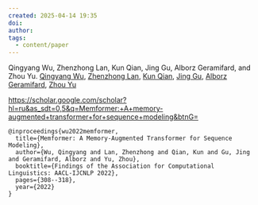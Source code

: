 ```yaml
---
created: 2025-04-14 19:35
doi:
author:
tags:
  - content/paper
---
```

Qingyang Wu, Zhenzhong Lan, Kun Qian, Jing Gu, Alborz Geramifard, and Zhou Yu. 
[Qingyang Wu](https://arxiv.org/search/cs?searchtype=author&query=Wu,+Q), [Zhenzhong Lan](https://arxiv.org/search/cs?searchtype=author&query=Lan,+Z), [Kun Qian](https://arxiv.org/search/cs?searchtype=author&query=Qian,+K), [Jing Gu](https://arxiv.org/search/cs?searchtype=author&query=Gu,+J), [Alborz Geramifard](https://arxiv.org/search/cs?searchtype=author&query=Geramifard,+A), [Zhou Yu](https://arxiv.org/search/cs?searchtype=author&query=Yu,+Z)

https://scholar.google.com/scholar?hl=ru&as_sdt=0,5&q=Memformer:+A+memory-augmented+transformer+for+sequence+modeling&btnG=

```
@inproceedings{wu2022memformer,
  title={Memformer: A Memory-Augmented Transformer for Sequence Modeling},
  author={Wu, Qingyang and Lan, Zhenzhong and Qian, Kun and Gu, Jing and Geramifard, Alborz and Yu, Zhou},
  booktitle={Findings of the Association for Computational Linguistics: AACL-IJCNLP 2022},
  pages={308--318},
  year={2022}
}
```
